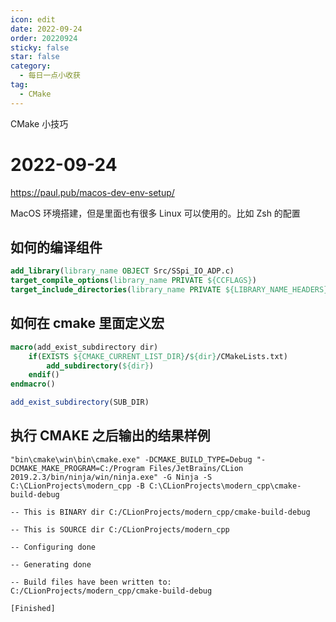 ```yaml
---
icon: edit
date: 2022-09-24
order: 20220924
sticky: false
star: false
category:
  - 每日一点小收获
tag:
  - CMake
---
```


CMake 小技巧

<!-- more -->

# 2022-09-24

https://paul.pub/macos-dev-env-setup/

MacOS 环境搭建，但是里面也有很多 Linux 可以使用的。比如 Zsh 的配置

## 如何的编译组件

```cmake
add_library(library_name OBJECT Src/SSpi_IO_ADP.c)
target_compile_options(library_name PRIVATE ${CCFLAGS})
target_include_directories(library_name PRIVATE ${LIBRARY_NAME_HEADERS})
```

## 如何在 cmake 里面定义宏

```cmake
macro(add_exist_subdirectory dir)
	if(EXISTS ${CMAKE_CURRENT_LIST_DIR}/${dir}/CMakeLists.txt)
		add_subdirectory(${dir})
	endif()
endmacro()

add_exist_subdirectory(SUB_DIR)
```

## 执行 CMAKE 之后输出的结果样例

```
"bin\cmake\win\bin\cmake.exe" -DCMAKE_BUILD_TYPE=Debug "-DCMAKE_MAKE_PROGRAM=C:/Program Files/JetBrains/CLion 2019.2.3/bin/ninja/win/ninja.exe" -G Ninja -S C:\CLionProjects\modern_cpp -B C:\CLionProjects\modern_cpp\cmake-build-debug

-- This is BINARY dir C:/CLionProjects/modern_cpp/cmake-build-debug

-- This is SOURCE dir C:/CLionProjects/modern_cpp

-- Configuring done

-- Generating done

-- Build files have been written to: C:/CLionProjects/modern_cpp/cmake-build-debug

[Finished]

```
